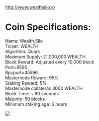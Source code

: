 

http://www.wealthsilo.io


# Coin Specifications:
Name: Wealth.Silo</br>
Ticker: WEALTH</br>
Algorithm: Quark</br>
Maximum Supply: 21,000,000 WEALTH</br>
Block Reward: Adjusted every 10,000 block</br>
Port=9595</br>
Rpcport=45596</br>
Masternode Reward: 95%</br>
Staking Reward: 5%</br>
Masternode collateral:  3000 WEALTH</br>
Block Time: ~ 60 seconds</br>
Maturity: 50 blocks</br>
Minimum staking age: 6 hours</br>

<img src="https://cdn.discordapp.com/attachments/476788284064923650/479659670428975104/rewardsv2.png">
